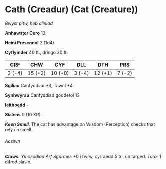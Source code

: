 # Cath (Creadur) (Cat (Creature))

*Bwyst pitw, heb aliniad*

**Anhawster Curo** 12

**Heini Presennol** 2 (1d4)

**Cyflymder** 40 ft., dringo 30 ft.

| CRF    | CHW     | CYF     | DLL    | DTH     | PRS    |
|--------|---------|---------|--------|---------|--------|
| 3 (-4) | 15 (+2) | 10 (+0) | 3 (-4) | 12 (+1) | 7 (-2) |

**Sgiliau** Canfyddiad +3, Tawel +4

**Synhwyrau** Canfyddiad goddefol 13

**Ieithoedd** -

**Sialens** 0 (10 XP)

***Keen Smell***. The cat has advantage on Wisdom (Perception) checks that rely on smell.

###### Acsiwn

***Claws.*** *Ymosodiad Arf Sgarmes* +0 i fwrw, cyrraedd 5 tr., un targed. *Taro:* 1 difrod slasio.